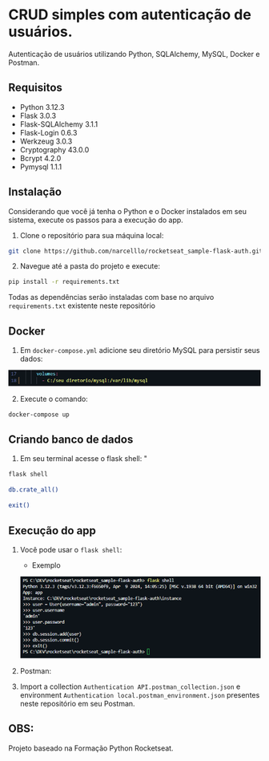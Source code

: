 # CRUD simples com autenticação de usuários.
Autenticação de usuários utilizando Python, SQLAlchemy, MySQL, Docker e Postman.

## Requisitos
- Python 3.12.3
- Flask 3.0.3
- Flask-SQLAlchemy 3.1.1
- Flask-Login 0.6.3
- Werkzeug 3.0.3
- Cryptography 43.0.0
- Bcrypt 4.2.0
- Pymysql 1.1.1

## Instalação
Considerando que você já tenha o Python e o Docker instalados em seu sistema, execute os passos para a execução do app.

1. Clone o repositório para sua máquina local:
```bash
git clone https://github.com/narcelllo/rocketseat_sample-flask-auth.git
```
2. Navegue até a pasta do projeto e execute:
```bash
pip install -r requirements.txt
```
Todas as dependências serão instaladas com base no arquivo `requirements.txt` existente neste repositório

## Docker
1. Em `docker-compose.yml` adicione seu diretório MySQL para persistir seus dados:
 
  ![Alt text](documentation\image.png)

2. Execute o comando:
```bash
docker-compose up
```
## Criando banco de dados
1. Em seu terminal acesse o flask shell: 
"
```bash
flask shell
```
```bash
db.crate_all()
```
```bash
exit()
```
## Execução do app
1. Você pode usar o `flask shell`:
   - Exemplo

   ![Alt text](documentation/image-1.png)
2. Postman:
  1. Import a collection `Authentication API.postman_collection.json` e  environment `Authentication local.postman_environment.json` presentes neste repositório em seu Postman.

## OBS:
Projeto baseado na Formação Python Rocketseat.
